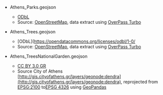 - Athens_Parks.geojson
    - [ODbL](https://opendatacommons.org/licenses/odbl/1-0/)
    - Source: [OpenStreetMap](https://www.openstreetmap.org/), data extract using [OverPass Turbo](https://overpass-turbo.eu/#)

- Athens_Trees.geojson
    - [ODbL](https://opendatacommons.org/licenses/odbl/1-0/
    - Source: [OpenStreetMap](https://www.openstreetmap.org/), data extract using [OverPass Turbo](https://overpass-turbo.eu/#)

- Athens_TreesNationalGarden.geojson
    - [CC BY 3.0 GR](https://creativecommons.org/licenses/by/3.0/gr/)
    - Source City of Athens [http://gis.cityofathens.gr/layers/geonode:dendra](http://gis.cityofathens.gr/layers/geonode:dendra), reprojected from [EPSG:2100](https://epsg.io/2100) to[EPSG 4326](https://epsg.io/4326) using [GeoPandas](https://geopandas.org/en/stable/index.html)